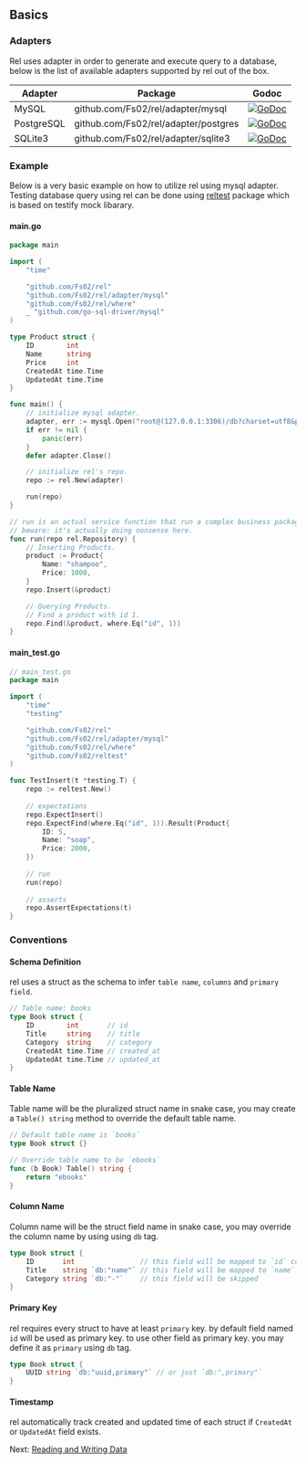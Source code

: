 ## Basics

### Adapters

Rel uses adapter in order to generate and execute query to a database, below is the list of available adapters supported by rel out of the box.

| Adapter    | Package                              | Godoc                                                                                                                                 |
|------------|--------------------------------------|---------------------------------------------------------------------------------------------------------------------------------------|
| MySQL      | github.com/Fs02/rel/adapter/mysql    | [![GoDoc](https://godoc.org/github.com/Fs02/rel/adapter/mysql?status.svg)](https://godoc.org/github.com/Fs02/rel/adapter/mysql)       |
| PostgreSQL | github.com/Fs02/rel/adapter/postgres | [![GoDoc](https://godoc.org/github.com/Fs02/rel/adapter/postgres?status.svg)](https://godoc.org/github.com/Fs02/rel/adapter/postgres) |
| SQLite3    | github.com/Fs02/rel/adapter/sqlite3  | [![GoDoc](https://godoc.org/github.com/Fs02/rel/adapter/sqlite3?status.svg)](https://godoc.org/github.com/Fs02/rel/adapter/sqlite3)   |

### Example

Below is a very basic example on how to utilize rel using mysql adapter.
Testing database query using rel can be done using [reltest](https://godoc.org/github.com/Fs02/rel/reltest) package which is based on testify mock libarary.

<!-- tabs:start -->

#### **main.go**

```go
package main

import (
	"time"

	"github.com/Fs02/rel"
	"github.com/Fs02/rel/adapter/mysql"
	"github.com/Fs02/rel/where"
	_ "github.com/go-sql-driver/mysql"
)

type Product struct {
	ID        int
	Name      string
	Price     int
	CreatedAt time.Time
	UpdatedAt time.Time
}

func main() {
	// initialize mysql adapter.
	adapter, err := mysql.Open("root@(127.0.0.1:3306)/db?charset=utf8&parseTime=True&loc=Local")
	if err != nil {
		panic(err)
	}
	defer adapter.Close()

	// initialize rel's repo.
	repo := rel.New(adapter)

	run(repo)
}

// run is an actual service function that run a complex business package.
// beware: it's actually doing nonsense here.
func run(repo rel.Repository) {
	// Inserting Products.
	product := Product{
		Name: "shampoo",
		Price: 1000,
	}
	repo.Insert(&product)

	// Querying Products.
	// Find a product with id 1.
	repo.Find(&product, where.Eq("id", 1))
}
```

#### **main_test.go**

```go
// main_test.go
package main

import (
	"time"
	"testing"

	"github.com/Fs02/rel"
	"github.com/Fs02/rel/adapter/mysql"
	"github.com/Fs02/rel/where"
	"github.com/Fs02/reltest"
)

func TestInsert(t *testing.T) {
	repo := reltest.New()
	
	// expectations
	repo.ExpectInsert()
	repo.ExpectFind(where.Eq("id", 1)).Result(Product{
		ID: 5,
		Name: "soap",
		Price: 2000,
	})
	
	// run
	run(repo)
	
	// asserts
	repo.AssertExpectations(t)
}
```

<!-- tabs:end -->

### Conventions

#### Schema Definition

rel uses a struct as the schema to infer `table name`, `columns` and `primary field`.

```go
// Table name: books
type Book struct {
	ID        int       // id
	Title     string    // title
	Category  string    // category
	CreatedAt time.Time // created_at
	UpdatedAt time.Time // updated_at
}
```

#### Table Name

Table name will be the pluralized struct name in snake case, you may create a `Table() string` method to override the default table name.

```go
// Default table name is `books`
type Book struct {}

// Override table name to be `ebooks`
func (b Book) Table() string {
	return "ebooks"
}
```

#### Column Name

Column name will be the struct field name in snake case, you may override the column name by using using `db` tag.

```go
type Book struct {
	ID       int                // this field will be mapped to `id` column.
	Title    string `db:"name"` // this field will be mapped to `name` column.
	Category string `db:"-"`    // this field will be skipped
}
```

#### Primary Key

rel requires every struct to have at least `primary` key. by default field named `id` will be used as primary key. to use other field as primary key. you may define it as `primary` using `db` tag.


```go
type Book struct {
	UUID string `db:"uuid,primary"` // or just `db:",primary"`
}
```

#### Timestamp

rel automatically track created and updated time of each struct if `CreatedAt` or `UpdatedAt` field exists.

Next: [Reading and Writing Data](crud.md)
